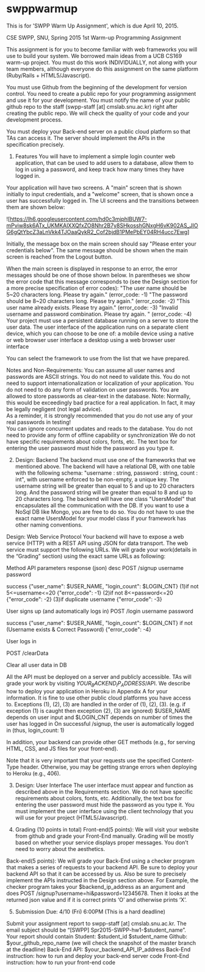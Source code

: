# swppwarmup

This is for 'SWPP Warm Up Assignment', which is due April 10, 2015.

CSE SWPP, SNU, Spring 2015
1st Warm-up Programming Assignment

This assignment is for you to become familiar with web frameworks you will use to build your system. We borrowed main ideas from a UCB CS169 warm-up project. You must do this work INDIVIDUALLY, not along with your team members, although everyone do this assignment on the same platform (Ruby/Rails + HTML5/Javascript). 

You must use Github from the beginning of the development for version control. You need to create a public repo for your programming assignment and use it for your development. You must notify the name of your public github repo to the staff (swpp-staff [at] cmslab.snu.ac.kr) right after creating the public repo. We will check the quality of your code and your development process. 

You must deploy your Back-end server on a public cloud platform so that TAs can access it. The server should implement the APIs in the specification precisely.

1. Features
You will have to implement a simple login counter web application, that can be used to add users to a database, allow them to log in using a password, and keep track how many times they have logged in. 

Your application will have two screens. A "main" screen that is shown initially to input credentials, and a "welcome" screen, that is shown once a user has successfully logged in. The UI screens and the transitions between them are shown below:

![https://lh6.googleusercontent.com/hd0c3mjphlBUW7-mPviw8sk6ATx_UKMKAlXXQfxZO8Nhr2B7y8SHkosshGNxgH6vK902AS_JIOG6gQtYbcZ3aLnVkk4TJOaaQykR2_Cof2bjdB1PMePbEY04RH4ucc7Ewg]

Initially, the message box on the main screen should say "Please enter your credentials below". The same message should be shown when the main screen is reached from the Logout button. 

When the main screen is displayed in response to an error, the error messages should be one of those shown below. In parentheses we show the error code that this message corresponds to (see the Design section for a more precise specification of error codes):
"The user name should be 5~20 characters long. Please try again." 
(error_code: -1)
"The password should be 8~20 characters long. Please try again."
(error_code: -2)
"This user name already exists. Please try again."
(error_code: -3)
"Invalid username and password combination. Please try again. "
(error_code: -4)
Your project must use a persistent database running on a server to store the user data. The user interface of the application runs on a separate client device, which you can choose to be one of:
a mobile device using a native or web browser user interface
a desktop using a web browser user interface

You can select the framework to use from the list that we have prepared. 

Notes and Non-Requirements:
You can assume all user names and passwords are ASCII strings.  You do not need to validate this.  You do not need to support internationalization or localization of your application.
 You do not need to do any form of validation on user passwords.  You are allowed to store passwords as clear-text in the database.
Note: Normally, this would be exceedingly bad practice for a real application.  In fact, it may be legally negligent (not legal advice).  
As a reminder, it is strongly recommended that you do not use any of your real passwords in testing!  
 You can ignore concurrent updates and reads to the database.  You do not need to provide any form of offline capability or synchronization
 We do not have specific requirements about colors, fonts, etc.
 The text box for entering the user password must hide the password as you type it.

2. Design: Backend
The backend must use one of the frameworks that we mentioned above. The backend will have a relational DB, with one table with the following schema: "username : string, password : string, count : int", with username enforced to be non-empty, a unique key. The username string will be greater than equal to 5 and up to 20 characters long. And the password string will be greater than equal to 8 and up to 20 characters long. The backend will have one class "UsersModel" that encapsulates all the communication with the DB. If you want to use a NoSql DB like Mongo, you are free to do so. You do not have to use the exact name UsersModel for your model class if your framework has other naming conventions.

Design: Web Service Protocol
Your backend will have to expose a web service (HTTP) with a REST API using JSON for data transport. The web service must support the following URLs. We will grade your work(details in the “Grading” section) using the exact same URLs as following: 

Method
API
parameters
response (json)
desc
POST
/signup
username
password

success
{"user_name": $USER_NAME,
"login_count": $LOGIN_CNT}
(1)if not 5<=username<=20
{"error_code": -1}
(2)if not 8<=password<=20
{"error_code": -2}
(3)if duplicate username
{"error_code": -3}

 User signs up (and automatically logs in)
POST
/login
username
password

success
{"user_name": $USER_NAME,
"login_count": $LOGIN_CNT}
if not (Username exists & Correct Password)
{"error_code": -4}

User logs in 

POST
/clearData


Clear all user data in DB



All the API must be deployed on a server and publicly accessible. TAs will grade your work by visiting $YOUR_BACKEND_IP_ADDRESS/$API. We describe how to deploy your application in Heroku in Appendix A for your information. It is fine to use other public cloud platforms you have access to.
Exceptions (1), (2), (3) are handled in the order of (1), (2), (3). (e.g. if exception (1) is caught then exception (2), (3) are ignored)
$USER_NAME depends on user input and $LOGIN_CNT depends on number of times the user has logged in
On successful /signup, the user is automatically logged in (thus, login_count: 1) 

In addition, your backend can provide other GET methods (e.g., for serving HTML, CSS, and JS files for your front-end). 

Note that it is very important that your requests use the specified Content-Type header. Otherwise, you may be getting strange errors when deploying to Heroku (e.g., 406). 

3. Design: User Interface
The user interface must appear and function as described above in the Requirements section. We do not have specific requirements about colors, fonts, etc. Additionally, the text box for entering the user password must hide the password as you type it. You must implement the user interface using the client technology that you will use for your project (HTML5/Javascript). 

4. Grading (10 points in total)
Front-end(5 points): 
We will visit your website from github and grade your Front-End manually. Grading will be mostly based on whether your service displays proper messages. You don’t need to worry about the aesthetics.

Back-end(5 points): 
We will grade your Back-End using a checker program that makes a series of requests to your backend API. Be sure to deploy your backend API so that it can be accessed by us. Also be sure to precisely implement the APIs instructed in the Design section above.  For Example, the checker program takes your $backend_ip_address as an argument and does POST /signup?username=hi&password=12345678. Then it looks at the returned json value and if it is correct prints ‘O’ and otherwise prints ‘X’.

5. Submission
Due: 4/10 (Fri) 6:00PM (This is a hard deadline)

Submit your assignment report to swpp-staff [at] cmslab.snu.ac.kr. The email subject should be “[SWPP] Spr2015-SWPP-hw1-$student_name”.
Your report should contain
Student: $student_id $student_name
Github: $your_github_repo_name
               (we will check the snapshot of the master branch at the deadline)
Back-End API: $your_backend_API_IP_address
Back-End instruction: how to run and deploy your back-end server code 
Front-End instruction: how to run your front-end code
